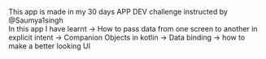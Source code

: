 This app is made in my 30 days APP DEV challenge instructed by @Saumya1singh  
In this app I have learnt 
 -> How to pass data from one screen to another in explicit intent
 -> Companion Objects in kotlin
 -> Data binding
 -> how to make a better looking UI
